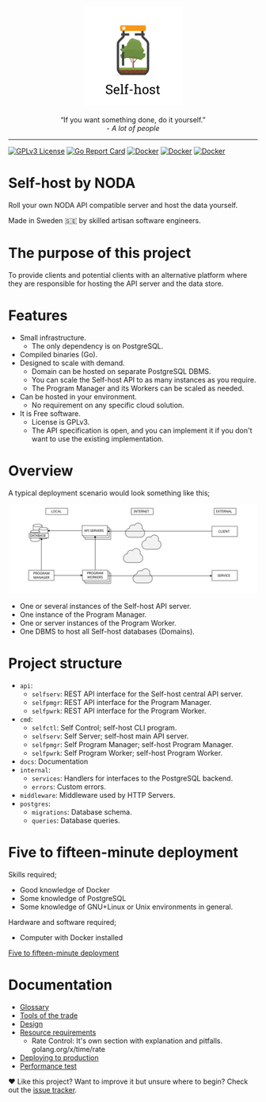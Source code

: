 <p align="center">
    <img src="https://raw.githubusercontent.com/self-host/self-host/main/docs/assets/logo.svg" width="200" height="200">
    <br>
    <br>
    <quote>&ldquo;If you want something done, do it yourself.&rdquo;</quote>
    <br>
    <i>- A lot of people</i>
</p>

---

[![GPLv3 License](https://img.shields.io/badge/license-GPLv3-blue)](https://github.com/self-host/self-host/blob/master/LICENSE)
[![Go Report Card](https://goreportcard.com/badge/github.com/self-host/self-host)](https://goreportcard.com/report/github.com/self-host/self-host)
[![Docker](https://img.shields.io/docker/cloud/build/selfhoster/selfserv?label=selfserv&style=flat)](https://hub.docker.com/r/selfhoster/selfserv/builds)
[![Docker](https://img.shields.io/docker/cloud/build/selfhoster/selfpmgr?label=selfpmgr&style=flat)](https://hub.docker.com/r/selfhoster/selfpmgr/builds)
[![Docker](https://img.shields.io/docker/cloud/build/selfhoster/selfpwrk?label=selfpwrk&style=flat)](https://hub.docker.com/r/selfhoster/selfpwrk/builds)

# Self-host by NODA

Roll your own NODA API compatible server and host the data yourself.

Made in Sweden :sweden: by skilled artisan software engineers.


# The purpose of this project

To provide clients and potential clients with an alternative platform where they are responsible for hosting the API server and the data store.


# Features

- Small infrastructure.
    + The only dependency is on PostgreSQL.
- Compiled binaries (Go).
- Designed to scale with demand.
    + Domain can be hosted on separate PostgreSQL DBMS.
    + You can scale the Self-host API to as many instances as you require.
    + The Program Manager and its Workers can be scaled as needed.
- Can be hosted in your environment.
    + No requirement on any specific cloud solution.
- It is Free software.
    + License is GPLv3.
    + The API specification is open, and you can implement it if you don't want to use the existing implementation.

# Overview

A typical deployment scenario would look something like this;

![Overview][fig1]

- One or several instances of the Self-host API server.
- One instance of the Program Manager.
- One or server instances of the Program Worker.
- One DBMS to host all Self-host databases (Domains).


# Project structure

- `api`:
    + `selfserv`: REST API interface for the Self-host central API server.
    + `selfpmgr`: REST API interface for the Program Manager.
    + `selfpwrk`: REST API interface for the Program Worker.
- `cmd`:
    + `selfctl`: Self Control; self-host CLI program.
    + `selfserv`: Self Server; self-host main API server.
    + `selfpmgr`: Self Program Manager; self-host Program Manager.
    + `selfpwrk`: Self Program Worker; self-host Program Worker.
- `docs`: Documentation
- `internal`:
    + `services`: Handlers for interfaces to the PostgreSQL backend.
    + `errors`: Custom errors.
- `middleware`: Middleware used by HTTP Servers.
- `postgres`:
    + `migrations`: Database schema.
    + `queries`: Database queries.


# Five to fifteen-minute deployment

Skills required;

- Good knowledge of Docker
- Some knowledge of PostgreSQL
- Some knowledge of GNU+Linux or Unix environments in general.

Hardware and software required;

- Computer with Docker installed

[Five to fifteen-minute deployment](docs/test_deployment.md)


# Documentation

- [Glossary](docs/glossary.md)
- [Tools of the trade](docs/tools_of_the_trade.md)
- [Design](docs/design.md)
- [Resource requirements](docs/resource_requirements.md)
    + Rate Control: It's own section with explanation and pitfalls. golang.org/x/time/rate
- [Deploying to production](docs/production_deployment.md)
- [Performance test](docs/performance_test.md)


:hearts: Like this project? Want to improve it but unsure where to begin? Check out the [issue tracker](https://github.com/self-host/self-host/issues).


[fig1]: https://raw.githubusercontent.com/self-host/self-host/main/docs/assets/overview.svg "Overview"
